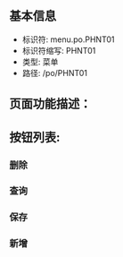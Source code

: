 
## 基本信息

- 标识符: menu.po.PHNT01
- 标识符缩写: PHNT01
- 类型: 菜单
- 路径: /po/PHNT01

## 页面功能描述：





## 按钮列表:


### 删除



### 查询



### 保存



### 新增


